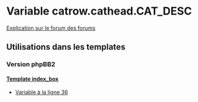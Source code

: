 # Variable catrow.cathead.CAT_DESC
[Explication sur le forum des forums](http://forum.forumactif.com/t294113-listing-des-variables#catrow.cathead.CAT_DESC)
## Utilisations dans les templates
### Version phpBB2
#### [Template index_box](subsilver/index_box.md)
* [Variable à la ligne 36](../subsilver/index_box.tpl#L36)